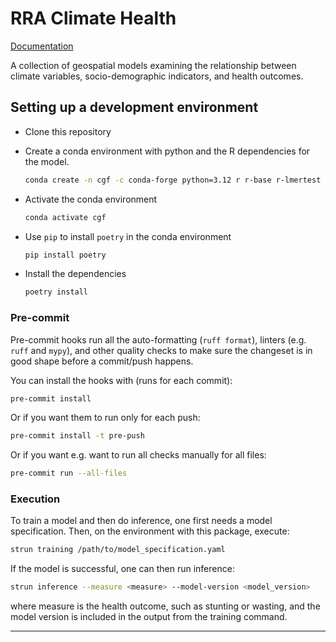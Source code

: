 # RRA Climate Health

[Documentation](https://ihmeuw.github.io/rra-climate-health/)


A collection of geospatial models examining the relationship between climate variables,
socio-demographic indicators, and health outcomes.

## Setting up a development environment

* Clone this repository
* Create a conda environment with python and the R dependencies for the model.

    ```sh
    conda create -n cgf -c conda-forge python=3.12 r r-base r-lmertest r-emmeans
    ```

* Activate the conda environment

    ```sh
    conda activate cgf
    ```

* Use `pip` to install `poetry` in the conda environment

    ```sh
    pip install poetry
    ```

* Install the dependencies

    ```sh
    poetry install
    ```

### Pre-commit

Pre-commit hooks run all the auto-formatting (`ruff format`), linters (e.g. `ruff` and `mypy`), and other quality
 checks to make sure the changeset is in good shape before a commit/push happens.

You can install the hooks with (runs for each commit):

```sh
pre-commit install
```

Or if you want them to run only for each push:

```sh
pre-commit install -t pre-push
```

Or if you want e.g. want to run all checks manually for all files:

```sh
pre-commit run --all-files
```

### Execution

To train a model and then do inference, one first needs a model specification.
Then, on the environment with this package, execute:

```sh
strun training /path/to/model_specification.yaml
```

If the model is successful, one can then run inference:
```sh
strun inference --measure <measure> --model-version <model_version>
```
where measure is the health outcome, such as stunting or wasting, and the model version is included in the output from the training command.

---
